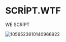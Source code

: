 # SCRİPT.WTF
WE SCRİPT


![1056523610140966922](https://user-images.githubusercontent.com/106864876/232624383-6f13e85b-a611-4f70-9422-806ffa522d77.png)

